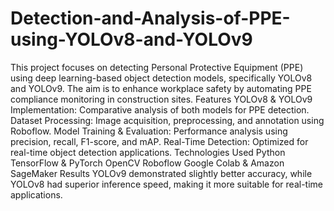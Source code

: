 # Detection-and-Analysis-of-PPE-using-YOLOv8-and-YOLOv9
This project focuses on detecting Personal Protective Equipment (PPE) using deep learning-based object detection models, specifically YOLOv8 and YOLOv9. The aim is to enhance workplace safety by automating PPE compliance monitoring in construction sites.
Features
YOLOv8 & YOLOv9 Implementation: Comparative analysis of both models for PPE detection.
Dataset Processing: Image acquisition, preprocessing, and annotation using Roboflow.
Model Training & Evaluation: Performance analysis using precision, recall, F1-score, and mAP.
Real-Time Detection: Optimized for real-time object detection applications.
Technologies Used
Python
TensorFlow & PyTorch
OpenCV
Roboflow
Google Colab & Amazon SageMaker
Results
YOLOv9 demonstrated slightly better accuracy, while YOLOv8 had superior inference speed, making it more suitable for real-time applications.
